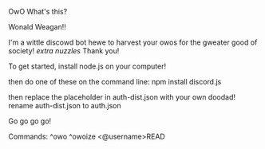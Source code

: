 OwO What's this?

Wonald Weagan!!

I'm a wittle discowd bot hewe to harvest your owos for the gweater good of society! *extra nuzzles* Thank you!

To get started, install node.js on your computer!

then do one of these on the command line:
	npm install discord.js

then replace the placeholder in auth-dist.json with your own doodad!
rename auth-dist.json to auth.json

Go go go go!

Commands:
	^owo
	^owoize <@username>READ
